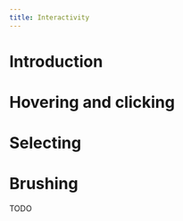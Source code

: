 ```yaml
---
title: Interactivity
---
```


# Introduction

# Hovering and clicking

# Selecting

# Brushing

TODO
